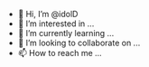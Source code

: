 - 👋 Hi, I’m @idolD
- 👀 I’m interested in ...
- 🌱 I’m currently learning ...
- 💞️ I’m looking to collaborate on ...
- 📫 How to reach me ...

<!---
idolD/idolD is a ✨ special ✨ repository because its `README.md` (this file) appears on your GitHub profile.
You can click the Preview link to take a look at your changes.
--->
